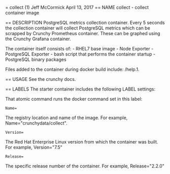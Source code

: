 = collect (1)
Jeff McCormick
April 13, 2017
== NAME
collect - collect container image

== DESCRIPTION
PostgreSQL metrics collection container. Every 5 seconds the collection container will collect PostgreSQL metrics which can be scrapped by Crunchy Prometheus container. These can be graphed using the Crunchy Grafana container.

The container itself consists of:
    - RHEL7 base image
    - Node Exporter
    - PostgreSQL Exporter
    - bash script that performs the container startup
    - PostgreSQL binary packages

Files added to the container during docker build include: /help.1.

== USAGE
See the crunchy docs.


== LABELS
The starter container includes the following LABEL settings:

That atomic command runs the docker command set in this label:

`Name=`

The registry location and name of the image. For example, Name="crunchydata/collect".

`Version=`

The Red Hat Enterprise Linux version from which the container was built. For example, Version="7.5"

`Release=`

The specific release number of the container. For example, Release="2.2.0"
